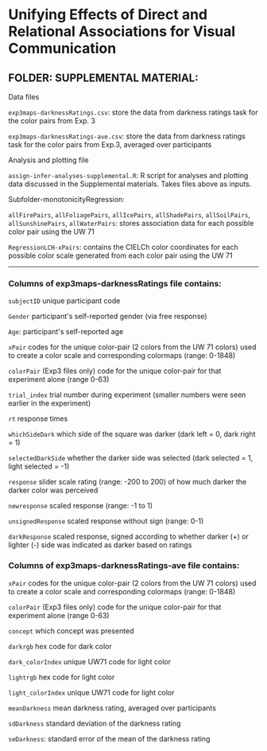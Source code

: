 # Unifying Effects of Direct and Relational Associations for Visual Communication

## FOLDER: SUPPLEMENTAL MATERIAL:  

Data files

`exp3maps-darknessRatings.csv`: store the data from darkness ratings task for the color pairs from Exp. 3

`exp3maps-darknessRatings-ave.csv`: store the data from darkness ratings task for the color pairs from Exp.3, averaged over participants



Analysis and plotting file

`assign-infer-analyses-supplemental.R`: R script for analyses and plotting data discussed in the Supplemental materials. Takes files above as inputs.



Subfolder-monotonicityRegression:

  `allFirePairs`, `allFoliagePairs`, `allIcePairs`, `allShadePairs`, `allSoilPairs`, `allSunshinePairs`, `allWaterPairs`: stores association data for each possible color pair using the UW 71

  `RegressionLCH-xPairs`: contains the CIELCh color coordinates for each possible color scale generated from each color pair using the UW 71


---


### Columns of exp3maps-darknessRatings file contains:

`subjectID` unique participant code

`Gender` participant's self-reported gender (via free response)

`Age`: participant's self-reported age

`xPair` codes for the unique color-pair (2 colors from the UW 71 colors) used to create a color scale and corresponding colormaps (range: 0-1848)

`colorPair` (Exp3 files only) code for the unique color-pair for that experiment alone (range 0-63)

`trial_index` trial number during experiment (smaller numbers were seen earlier in the experiment)

`rt` response times

`whichSideDark` which side of the square was darker (dark left = 0, dark right = 1)

`selectedDarkSide` whether the darker side was selected (dark selected = 1, light selected = -1)

`response` slider scale rating (range: -200 to 200) of how much darker the darker color was perceived

`newresponse` scaled response (range: -1 to 1)

`unsignedResponse` scaled response without sign (range: 0-1)

`darkResponse` scaled response, signed according to whether darker (+) or lighter (-) side was indicated as darker based on ratings




### Columns of exp3maps-darknessRatings-ave file contains:

`xPair` codes for the unique color-pair (2 colors from the UW 71 colors) used to create a color scale and corresponding colormaps (range: 0-1848)

`colorPair` (Exp3 files only) code for the unique color-pair for that experiment alone (range 0-63)

`concept` which concept was presented

`darkrgb` hex code for dark color

`dark_colorIndex` unique UW71 code for light color

`lightrgb` hex code for light color

`light_colorIndex` unique UW71 code for light color

`meanDarkness` mean darkness rating, averaged over participants

`sdDarkness` standard deviation of the darkness rating

`seDarkness`: standard error of the mean of the darkness rating


